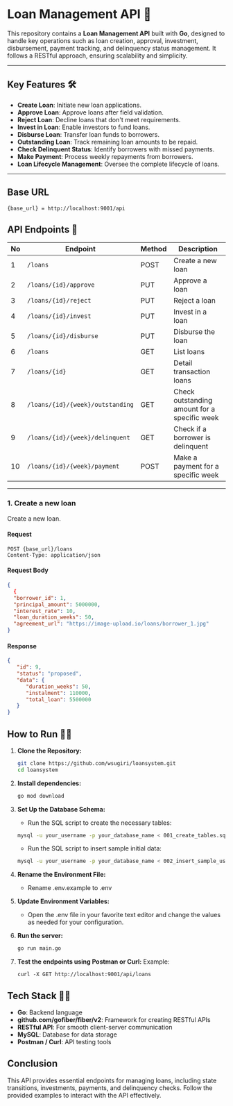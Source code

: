 # Loan Management API 🚀

This repository contains a **Loan Management API** built with **Go**, designed to handle key operations such as loan creation, approval, investment, disbursement, payment tracking, and delinquency status management. It follows a RESTful approach, ensuring scalability and simplicity.

---

## Key Features 🛠️

- **Create Loan**: Initiate new loan applications.  
- **Approve Loan**: Approve loans after field validation.  
- **Reject Loan**: Decline loans that don't meet requirements.  
- **Invest in Loan**: Enable investors to fund loans.  
- **Disburse Loan**: Transfer loan funds to borrowers.  
- **Outstanding Loan**: Track remaining loan amounts to be repaid.  
- **Check Delinquent Status**: Identify borrowers with missed payments.  
- **Make Payment**: Process weekly repayments from borrowers.  
- **Loan Lifecycle Management**: Oversee the complete lifecycle of loans.  
---

## Base URL
```
{base_url} = http://localhost:9001/api
```

## API Endpoints 📡
| No | Endpoint                         | Method | Description                                  |
|----|----------------------------------|--------|----------------------------------------------|
|  1 | `/loans`                         | POST   | Create a new loan                            |
|  2 | `/loans/{id}/approve`            | PUT    | Approve a loan                               |
|  3 | `/loans/{id}/reject`             | PUT    | Reject a loan                                |
|  4 | `/loans/{id}/invest`             | PUT    | Invest in a loan                             |
|  5 | `/loans/{id}/disburse`           | PUT    | Disburse the loan                            |
|  6 | `/loans`                         | GET    | List loans                                   |
|  7 | `/loans/{id}`                    | GET    | Detail transaction loans                     |
|  8 | `/loans/{id}/{week}/outstanding` | GET    | Check outstanding amount for a specific week |
|  9 | `/loans/{id}/{week}/delinquent`  | GET    | Check if a borrower is delinquent            |
| 10 | `/loans/{id}/{week}/payment`     | POST   | Make a payment for a specific week           |
---

### 1. Create a new loan
Create a new loan.
#### Request
```
POST {base_url}/loans
Content-Type: application/json
```

#### Request Body
```json
{
  {
  "borrower_id": 1,
  "principal_amount": 5000000,
  "interest_rate": 10,
  "loan_duration_weeks": 50,
  "agreement_url": "https://image-upload.io/loans/borrower_1.jpg"
}
```

#### Response
```json
{
   "id": 9,
   "status": "proposed",
   "data": {
      "duration_weeks": 50,
      "instalment": 110000,
      "total_loan": 5500000
   }
}
```

## How to Run 🏃‍♂️

1. **Clone the Repository:**
   ```bash
   git clone https://github.com/wsugiri/loansystem.git
   cd loansystem

2. **Install dependencies:**
   ```bash
   go mod download
   ```

3. **Set Up the Database Schema:**
   - Run the SQL script to create the necessary tables:
   ```bash
   mysql -u your_username -p your_database_name < 001_create_tables.sql
   ```
   - Run the SQL script to insert sample initial data:
   ```bash
   mysql -u your_username -p your_database_name < 002_insert_sample_users_data.sql
   ```

4. **Rename the Environment File:**
   - Rename .env.example to .env

5. **Update Environment Variables:**
   - Open the .env file in your favorite text editor and change the values as needed for your configuration.

6. **Run the server:**
   ```bash
   go run main.go
   ```

7. **Test the endpoints using Postman or Curl:**
   Example:
   ```
   curl -X GET http://localhost:9001/api/loans
   ```

## Tech Stack 🧑‍💻
  - **Go**: Backend language
  - **github.com/gofiber/fiber/v2**: Framework for creating RESTful APIs
  - **RESTful API**: For smooth client-server communication
  - **MySQL**: Database for data storage
  - **Postman / Curl**: API testing tools   

## Conclusion
This API provides essential endpoints for managing loans, including state transitions, investments, payments, and delinquency checks. Follow the provided examples to interact with the API effectively.
